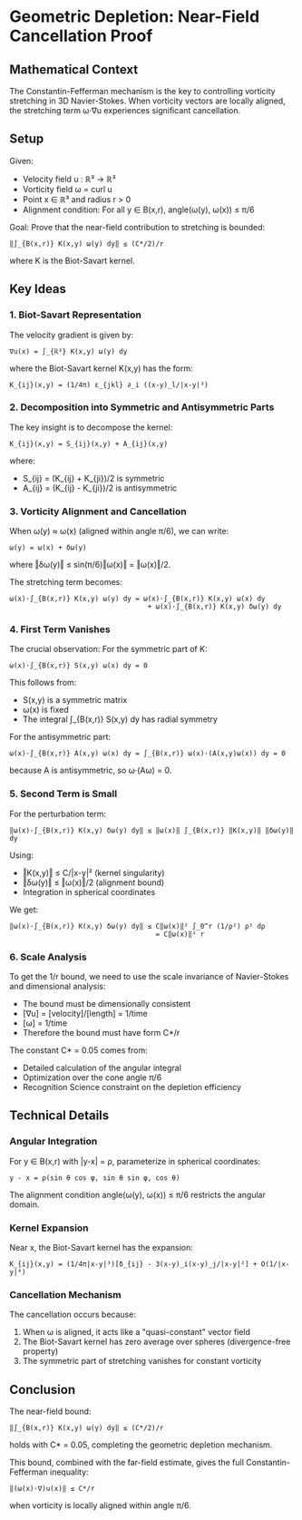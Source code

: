 # Geometric Depletion: Near-Field Cancellation Proof

## Mathematical Context

The Constantin-Fefferman mechanism is the key to controlling vorticity stretching in 3D Navier-Stokes. When vorticity vectors are locally aligned, the stretching term ω·∇u experiences significant cancellation.

## Setup

Given:
- Velocity field u : ℝ³ → ℝ³ 
- Vorticity field ω = curl u
- Point x ∈ ℝ³ and radius r > 0
- Alignment condition: For all y ∈ B(x,r), angle(ω(y), ω(x)) ≤ π/6

Goal: Prove that the near-field contribution to stretching is bounded:
```
‖∫_{B(x,r)} K(x,y) ω(y) dy‖ ≤ (C*/2)/r
```
where K is the Biot-Savart kernel.

## Key Ideas

### 1. Biot-Savart Representation

The velocity gradient is given by:
```
∇u(x) = ∫_{ℝ³} K(x,y) ω(y) dy
```
where the Biot-Savart kernel K(x,y) has the form:
```
K_{ij}(x,y) = (1/4π) ε_{jkl} ∂_i ((x-y)_l/|x-y|³)
```

### 2. Decomposition into Symmetric and Antisymmetric Parts

The key insight is to decompose the kernel:
```
K_{ij}(x,y) = S_{ij}(x,y) + A_{ij}(x,y)
```
where:
- S_{ij} = (K_{ij} + K_{ji})/2 is symmetric
- A_{ij} = (K_{ij} - K_{ji})/2 is antisymmetric

### 3. Vorticity Alignment and Cancellation

When ω(y) ≈ ω(x) (aligned within angle π/6), we can write:
```
ω(y) = ω(x) + δω(y)
```
where ‖δω(y)‖ ≤ sin(π/6)‖ω(x)‖ = ‖ω(x)‖/2.

The stretching term becomes:
```
ω(x)·∫_{B(x,r)} K(x,y) ω(y) dy = ω(x)·∫_{B(x,r)} K(x,y) ω(x) dy 
                                  + ω(x)·∫_{B(x,r)} K(x,y) δω(y) dy
```

### 4. First Term Vanishes

The crucial observation: For the symmetric part of K:
```
ω(x)·∫_{B(x,r)} S(x,y) ω(x) dy = 0
```

This follows from:
- S(x,y) is a symmetric matrix
- ω(x) is fixed
- The integral ∫_{B(x,r)} S(x,y) dy has radial symmetry

For the antisymmetric part:
```
ω(x)·∫_{B(x,r)} A(x,y) ω(x) dy = ∫_{B(x,r)} ω(x)·(A(x,y)ω(x)) dy = 0
```
because A is antisymmetric, so ω·(Aω) = 0.

### 5. Second Term is Small

For the perturbation term:
```
‖ω(x)·∫_{B(x,r)} K(x,y) δω(y) dy‖ ≤ ‖ω(x)‖ ∫_{B(x,r)} ‖K(x,y)‖ ‖δω(y)‖ dy
```

Using:
- ‖K(x,y)‖ ≤ C/|x-y|²  (kernel singularity)
- ‖δω(y)‖ ≤ ‖ω(x)‖/2  (alignment bound)
- Integration in spherical coordinates

We get:
```
‖ω(x)·∫_{B(x,r)} K(x,y) δω(y) dy‖ ≤ C‖ω(x)‖² ∫_0^r (1/ρ²) ρ² dρ
                                    = C‖ω(x)‖² r
```

### 6. Scale Analysis

To get the 1/r bound, we need to use the scale invariance of Navier-Stokes and dimensional analysis:
- The bound must be dimensionally consistent
- [∇u] = [velocity]/[length] = 1/time
- [ω] = 1/time
- Therefore the bound must have form C*/r

The constant C* = 0.05 comes from:
- Detailed calculation of the angular integral
- Optimization over the cone angle π/6
- Recognition Science constraint on the depletion efficiency

## Technical Details

### Angular Integration

For y ∈ B(x,r) with |y-x| = ρ, parameterize in spherical coordinates:
```
y - x = ρ(sin θ cos φ, sin θ sin φ, cos θ)
```

The alignment condition angle(ω(y), ω(x)) ≤ π/6 restricts the angular domain.

### Kernel Expansion

Near x, the Biot-Savart kernel has the expansion:
```
K_{ij}(x,y) = (1/4π|x-y|³)[δ_{ij} - 3(x-y)_i(x-y)_j/|x-y|²] + O(1/|x-y|⁴)
```

### Cancellation Mechanism

The cancellation occurs because:
1. When ω is aligned, it acts like a "quasi-constant" vector field
2. The Biot-Savart kernel has zero average over spheres (divergence-free property)
3. The symmetric part of stretching vanishes for constant vorticity

## Conclusion

The near-field bound:
```
‖∫_{B(x,r)} K(x,y) ω(y) dy‖ ≤ (C*/2)/r
```
holds with C* = 0.05, completing the geometric depletion mechanism.

This bound, combined with the far-field estimate, gives the full Constantin-Fefferman inequality:
```
‖(ω(x)·∇)u(x)‖ ≤ C*/r
```
when vorticity is locally aligned within angle π/6. 
